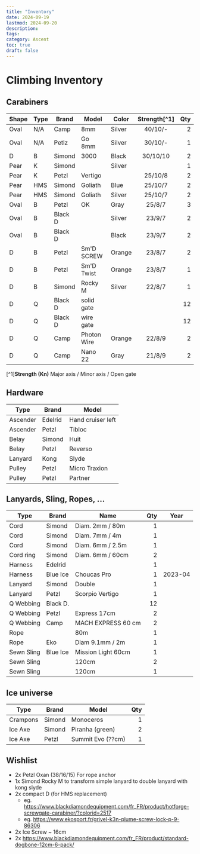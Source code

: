 ```yaml
---
title: "Inventory"
date: 2024-09-19
lastmod: 2024-09-20
description:
tags:
category: Ascent
toc: true
draft: false
---
```

# Climbing Inventory
## Carabiners
| Shape | Type | Brand   | Model       | Color  | Strength[^1] | Qty |
| ----- | ---- | ------- | ----------- | ------ | :----------: | --: |
| Oval  | N/A  | Camp    | 8mm         | Silver | 40/10/-      | 2   |
| Oval  | N/A  | Petlz   | Go 8mm      | Silver | 30/10/-      | 1   |
| D     | B    | Simond  | 3000        | Black  | 30/10/10     | 2   |
| Pear  | K    | Simond  |             | Silver |              | 1   |
| Pear  | K    | Petzl   | Vertigo     |        | 25/10/8      | 2   |
| Pear  | HMS  | Simond  | Goliath     | Blue   | 25/10/7      | 2   |
| Pear  | HMS  | Simond  | Goliath     | Silver | 25/10/7      | 2   |
| Oval  | B    | Petzl   | OK          | Gray   | 25/8/7       | 3   |
| Oval  | B    | Black D |             | Silver | 23/9/7       | 2   |
| Oval  | B    | Black D |             | Black  | 23/9/7       | 2   |
| D     | B    | Petzl   | Sm'D SCREW  | Orange | 23/8/7       | 2   |
| D     | B    | Petzl   | Sm'D Twist  | Orange | 23/8/7       | 1   |
| D     | B    | Simond  | Rocky M     | Silver | 22/8/7       | 1   |
| D     | Q    | Black D | solid gate  |        |              | 12  |
| D     | Q    | Black D | wire gate   |        |              | 12  |
| D     | Q    | Camp    | Photon Wire | Orange | 22/8/9       | 2   |
| D     | Q    | Camp    | Nano 22     | Gray   | 21/8/9       | 2   |

[^1]**Strength (Kn)** Major axis / Minor axis / Open gate

## Hardware
| Type     | Brand   | Model             |
| -------- | ------- | ----------------- |
| Ascender | Edelrid | Hand cruiser left |
| Ascender | Petzl   | Tibloc            |
| Belay    | Simond  | Huit              |
| Belay    | Petzl   | Reverso           |
| Lanyard  | Kong    | Slyde             |
| Pulley   | Petzl   | Micro Traxion     |
| Pulley   | Petzl   | Partner           |

## Lanyards, Sling, Ropes, ...
| Type       | Brand    | Name               | Qty | Year    |
| ---------- | -------- | ------------------ | --: | ------- |
| Cord       | Simond   | Diam. 2mm / 80m    |   1 |         |
| Cord       | Simond   | Diam. 7mm / 4m     |   1 |         |
| Cord       | Simond   | Diam. 6mm / 2.5m   |   1 |         |
| Cord ring  | Simond   | Diam. 6mm / 60cm   |   2 |         |
| Harness    | Edelrid  |                    |   1 |         |
| Harness    | Blue Ice | Choucas Pro        |   1 | 2023-04 |
| Lanyard    | Simond   | Double             |   1 |         |
| Lanyard    | Petzl    | Scorpio Vertigo    |   1 |         |
| Q Webbing  | Black D. |                    |  12 |         |
| Q Webbing  | Petzl    | Express 17cm       |   2 |         |
| Q Webbing  | Camp     | MACH EXPRESS 60 cm |   2 |         |
| Rope       |          | 80m                |   1 |         |
| Rope       | Eko      | Diam 9.1mm / 2m    |   1 |         |
| Sewn Sling | Blue Ice | Mission Light 60cm |   1 |         |
| Sewn Sling |          | 120cm              |   2 |         |
| Sewn Sling |          | 120cm              |   1 |         |

## Ice universe
| Type     | Brand   | Model           | Qty |
| -------- | ------- | --------------- | --: |
| Crampons | Simond  | Monoceros         | 1 |
| Ice Axe  | Simond  | Piranha (green)   | 2 |
| Ice Axe  | Petzl   | Summit Evo (??cm) | 1 |     

## Wishlist
- 2x Petzl Oxan (38/16/15) For rope anchor
- 1x Simond Rocky M to transform simple lanyard to double lanyard with kong slyde
- 2x compact D (for HMS replacement)
  - eg. https://www.blackdiamondequipment.com/fr_FR/product/hotforge-screwgate-carabiner/?colorid=2517
  - eg. https://www.ekosport.fr/grivel-k3n-plume-screw-lock-p-9-86306
- 2x Ice Screw ~ 16cm
- 2x https://www.blackdiamondequipment.com/fr_FR/product/standard-dogbone-12cm-6-pack/
